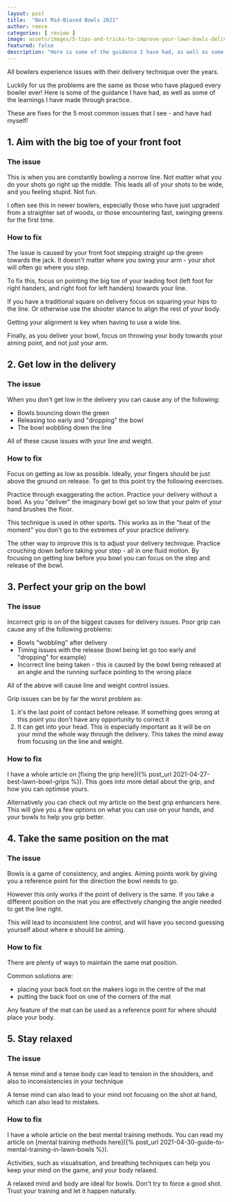 ```yaml
---
layout: post
title:  "Best Mid-Biased Bowls 2021"
author: reece
categories: [ review ]
image: assets/images/5-tips-and-tricks-to-improve-your-lawn-bowls-delivery.jpg
featured: false
description: "Here is some of the guidance I have had, as well as some of the learnings I have made through practice. These are fixes for the 5 most common issues that I see - and have had myself!"
---
```


All bowlers experience issues with their delivery technique over the years. 

Luckily for us the problems are the same as those who have plagued every bowler ever! Here is some of the guidance I have had, as well as some of the learnings I have made through practice.

These are fixes for the 5 most common issues that I see - and have had myself!

## 1. Aim with the big toe of your front foot

### The issue

This is when you are constantly bowling a norrow line. Not matter what you do your shots go right up the middle. This leads all of your shots to be wide, and you feeling stupid. Not fun.

I often see this in newer bowlers, especially those who have just upgraded from a straighter set of woods, or those encountering fast, swinging greens for the first time.

### How to fix

The issue is caused by your front foot stepping straight up the green towards the jack. It doesn't matter where you swing your arm - your shot will often go where you step.

To fix this, focus on pointing the big toe of your leading foot (left foot for right handers, and right foot for left handers) towards your line.

If you have a traditional square on delivery focus on squaring your hips to the line. Or otherwise use the shooter stance to align the rest of your body.

Getting your alignment is key when having to use a wide line.

Finally, as you deliver your bowl, focus on throwing your body towards your aiming point, and not just your arm.

## 2. Get low in the delivery

### The issue

When you don't get low in the delivery you can cause any of the following:

- Bowls bouncing down the green
- Releasing too early and "dropping" the bowl
- The bowl wobbling down the line

All of these cause issues with your line and weight.

### How to fix

Focus on getting as low as possible. Ideally, your fingers should be just above the ground on release. To get to this point try the following exercises.

Practice through exaggerating the action. Practice your delivery without a bowl. As you "deliver" the imaginary bowl get so low that your palm of your hand brushes the floor.

This technique is used in other sports. This works as in the "heat of the moment" you don't go to the extremes of your practice delivery.

The other way to improve this is to adjust your delivery technique. Practice crouching down before taking your step - all in one fluid motion. By focusing on getting low before you bowl you can focus on the step and release of the bowl.

## 3. Perfect your grip on the bowl

### The issue

Incorrect grip is on of the biggest causes for delivery issues. Poor grip can cause any of the following problems:

- Bowls "wobbling" after delivery
- Timing issues with the release (bowl being let go too early and "dropping" for example)
- Incorrect line being taken - this is caused by the bowl being released at an angle and the running surface pointing to the wrong place

All of the above will cause line and weight control issues.

Grip issues can be by far the worst problem as:

1. it's the last point of contact before release. If something goes wrong at this point you don't have any opportunity to correct it
2. It can get into your head. This is especially important as it will be on your mind the whole way through the delivery. This takes the mind away from focusing on the line and weight.

### How to fix

I have a whole article on [fixing the grip here]({% post_url 2021-04-27-best-lawn-bowl-grips %}). This goes into more detail about the grip, and how you can optimise yours.

Alternatively you can check out my article on the best grip enhancers here. This will give you a few options on what you can use on your hands, and your bowls to help you grip better.

## 4. Take the same position on the mat

### The issue

Bowls is a game of consistency, and angles. Aiming points work by giving you a reference point for the direction the bowl needs to go.

However this only works if the point of delivery is the same. If you take a different position on the mat you are effectively changing the angle needed to get the line right. 

This will lead to inconsistent line control, and will have you second guessing yourself about where e should be aiming.

### How to fix

There are plenty of ways to maintain the same mat position.

Common solutions are:

- placing your back foot on the makers logo in the centre of the mat
- putting the back foot on one of the corners of the mat

Any feature of the mat can be used as a reference point for where should place your body.

## 5. Stay relaxed

### The issue

A tense mind and a tense body can lead to tension in the shoulders, and also to inconsistencies in your technique 

A tense mind can also lead to your mind not focusing on the shot at hand, which can also lead to mistakes.

### How to fix

I have a whole article on the best mental training methods. You can read my article on [mental training methods here]({% post_url 2021-04-30-guide-to-mental-training-in-lawn-bowls %}).

Activities, such as visualisation, and breathing techniques can help you keep your mind on the game, and your body relaxed.

A relaxed mind and body are ideal for bowls. Don't try to force a good shot. Trust your training and let it happen naturally.
